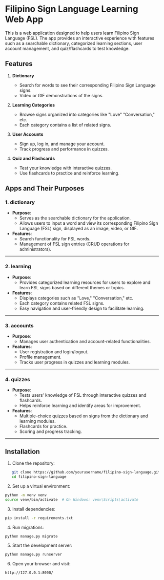 # Filipino Sign Language Learning Web App

This is a web application designed to help users learn Filipino Sign Language (FSL). The app provides an interactive experience with features such as a searchable dictionary, categorized learning sections, user account management, and quiz/flashcards to test knowledge.

## Features

1. **Dictionary**

    - Search for words to see their corresponding Filipino Sign Language signs.
    - Video or GIF demonstrations of the signs.

2. **Learning Categories**

    - Browse signs organized into categories like "Love" "Conversation," etc.
    - Each category contains a list of related signs.

3. **User Accounts**

    - Sign up, log in, and manage your account.
    - Track progress and performance in quizzes.

4. **Quiz and Flashcards**
    - Test your knowledge with interactive quizzes.
    - Use flashcards to practice and reinforce learning.

## Apps and Their Purposes

### 1. **dictionary**

-   **Purpose**:
    -   Serves as the searchable dictionary for the application.
    -   Allows users to input a word and view its corresponding Filipino Sign Language (FSL) sign, displayed as an image, video, or GIF.
-   **Features**:
    -   Search functionality for FSL words.
    -   Management of FSL sign entries (CRUD operations for administrators).

---

### 2. **learning**

-   **Purpose**:
    -   Provides categorized learning resources for users to explore and learn FSL signs based on different themes or topics.
-   **Features**:
    -   Displays categories such as "Love," "Conversation," etc.
    -   Each category contains related FSL signs.
    -   Easy navigation and user-friendly design to facilitate learning.

---

### 3. **accounts**

-   **Purpose**:
    -   Manages user authentication and account-related functionalities.
-   **Features**:
    -   User registration and login/logout.
    -   Profile management.
    -   Tracks user progress in quizzes and learning modules.

---

### 4. **quizzes**

-   **Purpose**:
    -   Tests users' knowledge of FSL through interactive quizzes and flashcards.
    -   Helps reinforce learning and identify areas for improvement.
-   **Features**:
    -   Multiple-choice quizzes based on signs from the dictionary and learning modules.
    -   Flashcards for practice.
    -   Scoring and progress tracking.

---

## Installation

1. Clone the repository:

```bash
   git clone https://github.com/yourusername/filipino-sign-language.git
   cd filipino-sign-language
```

2. Set up a virtual environment:

```bash
python -m venv venv
source venv/bin/activate  # On Windows: venv\Scripts\activate
```

3. Install dependencies:

```bash
pip install -r requirements.txt
```

4. Run migrations:

```bash
python manage.py migrate
```

5. Start the development server:

```bash
python manage.py runserver
```

6. Open your browser and visit:

```bash
http://127.0.0.1:8000/
```
